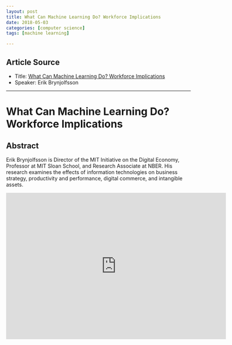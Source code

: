 ```yaml
---
layout: post
title: What Can Machine Learning Do? Workforce Implications
date: 2018-05-03
categories: [computer science]
tags: [machine learning]

---
```


## Article Source
* Title: [What Can Machine Learning Do? Workforce Implications](https://www.youtube.com/watch?v=ikddAAPrwKQ)
* Speaker: Erik Brynjolfsson

---


# What Can Machine Learning Do? Workforce Implications

## Abstract

Erik Brynjolfsson is Director of the MIT Initiative on the Digital Economy, Professor at MIT Sloan School, and Research Associate at NBER. His research examines the effects of information technologies on business strategy, productivity and performance, digital commerce, and intangible assets.

<iframe width="600" height="400" src="https://www.youtube.com/embed/ikddAAPrwKQ" frameborder="0" allow="autoplay; encrypted-media" allowfullscreen></iframe>